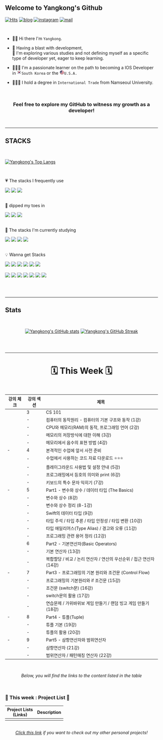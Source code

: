## Welcome to Yangkong's Github

[![Hits](https://hits.seeyoufarm.com/api/count/incr/badge.svg?url=https%3A%2F%2Fgithub.com%2FDEV-Yangkong%2Fhit-counter&count_bg=%23F7DF76&title_bg=%23AAAAA&icon=github.svg&icon_color=%23FFFFFF&title=hits&edge_flat=false)](https://hits.seeyoufarm.com)
[![blog](https://img.shields.io/badge/Yangkong's_Blog-ffd166?style=flat&logo=tistory&logoColor=white)](https://dev-yangkong.tistory.com/)
[![instagram](https://img.shields.io/badge/Yangkong's_instagram-06d6a0?style=flat&logo=Instagram&logoColor=white)](https://www.instagram.com/hi._.yangkong/)
[![mail](https://img.shields.io/badge/dev.yangkong@gmail.com-118ab2?style=flat&logo=Gmail&logoColor=white)](mailto:dev.yangkong@gmail.com)

<br/>

- 👋🏻 Hi there I'm `Yangkong`.

- 📖 Having a blast with development,<br/>
  💖 I'm exploring various studies and not defining myself as a specific type of developer yet, eager to keep learning.

- 👩🏻‍💻 I'm a passionate learner on the path to becoming a IOS Developer in <img src="./01_img/south-korea.png" width=15px height=15px>`South Korea` or the <img src="./01_img/USA.png" width=15px height=15px>`U.S.A.`

- 👩🏻‍🎓 I hold a degree in `International Trade` from Namseoul University.

<br/>
<div align=center>
<h3> Feel free to explore my GitHub to witness my growth as a developer!</h3>
</div>
<br/>

---

## STACKS

<br/>

[![Yangkong's Top Langs](https://github-readme-stats.vercel.app/api/top-langs/?username=DEV-Yangkong&layout=donut&theme=solarized-light)](https://github.com/anuraghazra/github-readme-stats)

<br/>

💗 The stacks I frequently use

<div>
  <img src="https://img.shields.io/badge/HTML5-E34F26?style=for-the-badge&logo=HTML5&logoColor=white"> 
  <img src="https://img.shields.io/badge/CSS3-1572B6?style=for-the-badge&logo=CSS3&logoColor=white">
  <img src="https://img.shields.io/badge/javascript-F7DF1E?style=for-the-badge&logo=javascript&logoColor=black">
</div>

<br/>

💛 dipped my toes in

<div>
    <img src="https://img.shields.io/badge/react.js-61DAFB?style=for-the-badge&logo=react&logoColor=black">
    <img src="https://img.shields.io/badge/python-3776AB?style=for-the-badge&logo=python&logoColor=white">
    <img src="https://img.shields.io/badge/bootstrap-7952B3?style=for-the-badge&logo=bootstrap&logoColor=white">
</div>

<br/>

📖 The stacks I'm currently studying

<div>
  <img src="https://img.shields.io/badge/ios-000000?style=for-the-badge&logo=ios&logoColor=white">
  <img src="https://img.shields.io/badge/swift-F05138?style=for-the-badge&logo=swift&logoColor=white">
  <img src="https://img.shields.io/badge/Typescript-3178C6?style=for-the-badge&logo=Typescript&logoColor=white">
  <img src="https://img.shields.io/badge/Node.js-339933?style=for-the-badge&logo=Node.js&logoColor=white">
</div>

<br/>

💡 Wanna get Stacks

<div>
  <img src="https://img.shields.io/badge/django-092E20?style=for-the-badge&logo=django&logoColor=white">
  <img src="https://img.shields.io/badge/flutter-02569B?style=for-the-badge&logo=flutter&logoColor=white">
  <img src="https://img.shields.io/badge/ReactNative-61DAFB?style=for-the-badge&logo=react&logoColor=black">
  <img src="https://img.shields.io/badge/NestJs-E0234E?style=for-the-badge&logo=NestJs&logoColor=black">
  <img src="https://img.shields.io/badge/Next.Js-000000?style=for-the-badge&logo=Next.Js&logoColor=white">
  <img src="https://img.shields.io/badge/mysql-4479A1?style=for-the-badge&logo=mysql&logoColor=white">
  
</div>

<br>

<div>
  <img src="https://img.shields.io/badge/Flask-000000?style=for-the-badge&logo=Flask&logoColor=white">
  <img src="https://img.shields.io/badge/docker-232F3E?style=for-the-badge&logo=docker&logoColor=white">
  <img src="https://img.shields.io/badge/amazonaws-232F3E?style=for-the-badge&logo=amazonaws&logoColor=white">
  <img src="https://img.shields.io/badge/Angular-DD0031?style=for-the-badge&logo=Angular&logoColor=white">
  <img src="https://img.shields.io/badge/Vue.js-4FC08D?style=for-the-badge&logo=Vue.js&logoColor=white">
  <img src="https://img.shields.io/badge/jQuery-0769AD?style=for-the-badge&logo=jQuery&logoColor=white">
  <img src="https://img.shields.io/badge/Java-007396?style=flat-square&logo=coffeescript&logoColor=white">
</div>

<br/><br/>

---

## Stats

<br/>

<div align=center>
  
[![Yangkong's GitHub stats](https://github-readme-stats.vercel.app/api?username=DEV-Yangkong&theme=gruvbox_light&card_width=280&align=left)](https://github.com/anuraghazra/github-readme-stats)
[![Yangkong's GitHub Streak](https://streak-stats.demolab.com/?user=DEV-Yangkong&theme=gruvbox-light&card_width=380&align=right)](https://git.io/streak-stats)

</div>
<br/><br/>

---

<div align=center>

<h1>🗓️ This Week 🗓️</h1>

<br/>

| 강의 체크 | 강의 섹션 | 제목                                                                 |
| --------- | --------- | -------------------------------------------------------------------- |
|           | 3         | CS 101                                                               |
|           | -         | 컴퓨터의 동작원리 - 컴퓨터의 기본 구조와 동작 (1강)                  |
|           | -         | CPU와 메모리(RAM)의 동작, 프로그래밍 언어 (2강)                      |
|           | -         | 메모리의 저장방식에 대한 이해 (3강)                                  |
|           | -         | 메모리에서 음수의 표현 방법 (4강)                                    |
| -         | 4         | 본격적인 수업에 앞서 사전 준비                                       |
|           | -         | 수업에서 사용하는 코드 자료 다운로드 ⭐️⭐️⭐️                       |
|           | -         | 플레이그라운드 사용법 및 설정 안내 (5강)                             |
|           | -         | 프로그래밍에서 등호의 의미와 print (6강)                             |
|           | -         | 키보드의 특수 문자 익히기 (7강)                                      |
| -         | 5         | Part1 - 변수와 상수 / 데이터 타입 (The Basics)                       |
|           | -         | 변수와 상수 (8강)                                                    |
|           | -         | 변수와 상수 정리 (8-1강)                                             |
|           | -         | Swift의 데이터 타입 (9강)                                            |
|           | -         | 타입 주석 / 타입 추론 / 타입 안정성 / 타입 변환 (10강)               |
|           | -         | 타입 애일리어스(Type Alias) / 경고와 오류 (11강)                     |
|           | -         | 프로그래밍 관련 용어 정리 (12강)                                     |
|           | 6         | Part2 - 기본연산자(Basic Operators)                                  |
|           | -         | 기본 연산자 (13강)                                                   |
|           | -         | 복합할당 / 비교 / 논리 연산자 / 연산의 우선순위 / 접근 연산자 (14강) |
| -         | 7         | Part3 - 프로그래밍의 기본 원리와 조건문 (Control Flow)               |
|           | -         | 프로그래밍의 기본원리와 if 조건문 (15강)                             |
|           | -         | 조건문 (switch문) (16강)                                             |
|           | -         | switch문의 활용 (17강)                                               |
|           | -         | 연습문제 / 가위바위보 게임 만들기 / 랜덤 빙고 게임 만들기 (18강)     |
| -         | 8         | Part4 - 튜플(Tuple)                                                  |
|           | -         | 튜플 기본 (19강)                                                     |
|           | -         | 튜플의 활용 (20강)                                                   |
| -         | 9         | Part5 - 삼항연산자와 범위연산자                                      |
|           | -         | 삼항연산자 (21강)                                                    |
|           | -         | 범위연산자 / 패턴매칭 연산자 (22강)                                  |

<br/>

<em>Below, you will find the links to the content listed in the table</em>

</div>

<br/>

### 🔗 This week : Project List 🔗

<div align=center>

| Project Lists<br/>(Links) | Description |
| ------------------------- | ----------- |
|                           |             |

<br/>
<em><a href="https://github.com/DEV-Yangkong/MyProjectArchive">Click this link</a> if you want to check out my other personal projects!</em>
<br/>
</div>
